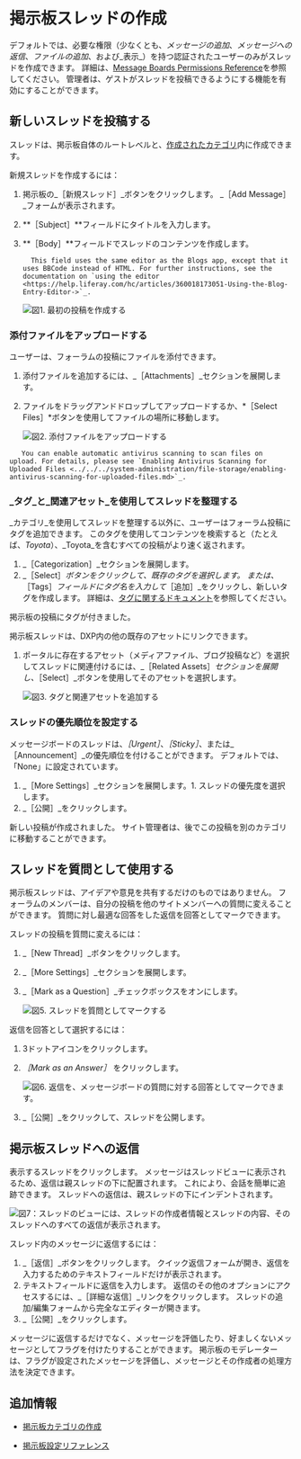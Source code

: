 # 掲示板スレッドの作成

デフォルトでは、必要な権限（少なくとも、_メッセージの追加_、_メッセージへの返信_、_ファイルの追加_、および_表示_）を持つ認証されたユーザーのみがスレッドを作成できます。 詳細は、[Message Boards Permissions Reference](./message-boards-permissions-reference.md)を参照してください。 管理者は、ゲストがスレッドを投稿できるようにする機能を有効にすることができます。

## 新しいスレッドを投稿する

スレッドは、掲示板自体のルートレベルと、[作成されたカテゴリ](./creating-message-boards-categories.md)内に作成できます。

新規スレッドを作成するには：

1. 掲示板の_［新規スレッド］_ボタンをクリックします。 _［Add Message］_フォームが表示されます。
1. **［Subject］**フィールドにタイトルを入力します。
1. **［Body］**フィールドでスレッドのコンテンツを作成します。

    ```note::
      This field uses the same editor as the Blogs app, except that it uses BBCode instead of HTML. For further instructions, see the documentation on `using the editor <https://help.liferay.com/hc/articles/360018173051-Using-the-Blog-Entry-Editor->`_.
    ```

    ![図1. 最初の投稿を作成する](./creating-message-boards-threads/images/01.png)

### 添付ファイルをアップロードする

ユーザーは、フォーラムの投稿にファイルを添付できます。

1. 添付ファイルを追加するには、_［Attachments］_セクションを展開します。
1. ファイルをドラッグアンドドロップしてアップロードするか、*［Select Files］*ボタンを使用してファイルの場所に移動します。

    ![図2. 添付ファイルをアップロードする](./creating-message-boards-threads/images/03.png)

```important::
   You can enable automatic antivirus scanning to scan files on upload. For details, please see `Enabling Antivirus Scanning for Uploaded Files <../../../system-administration/file-storage/enabling-antivirus-scanning-for-uploaded-files.md>`_.
```

### _タグ_と_関連アセット_を使用してスレッドを整理する

_カテゴリ_を使用してスレッドを整理する以外に、ユーザーはフォーラム投稿にタグを追加できます。 このタグを使用してコンテンツを検索すると（たとえば、_Toyota_）、_Toyota_を含むすべての投稿がより速く返されます。

1. _［Categorization］_セクションを展開します。
1. _［Select］_ボタンをクリックして、既存のタグを選択します。 または、_［Tags］_フィールドにタグ名を入力して_［追加］_をクリックし、新しいタグを作成します。 詳細は、[タグに関するドキュメント](https://help.liferay.com/hc/articles/360028820472-Tagging-Content)を参照してください。

掲示板の投稿にタグが付きました。

掲示板スレッドは、DXP内の他の既存のアセットにリンクできます。

1. ポータルに存在するアセット（メディアファイル、ブログ投稿など）を選択してスレッドに関連付けるには、_［Related Assets］_セクションを展開し、_［Select］_ボタンを使用してそのアセットを選択します。

    ![図3. タグと関連アセットを追加する](./creating-message-boards-threads/images/04.png)

### スレッドの優先順位を設定する

メッセージボードのスレッドは、_［Urgent］_、_［Sticky］_、または_［Announcement］_の優先順位を付けることができます。 デフォルトでは、「None」に設定されています。

1. _［More Settings］_セクションを展開します。<!-- Broken Image Link !\[Figure 4. Setting a thread priority\](./creating-message-boards-threads/images/07.png) -->1. スレッドの優先度を選択します。
1. _［公開］_をクリックします。

新しい投稿が作成されました。 サイト管理者は、後でこの投稿を別のカテゴリに移動することができます。

## スレッドを質問として使用する

掲示板スレッドは、アイデアや意見を共有するだけのものではありません。 フォーラムのメンバーは、自分の投稿を他のサイトメンバーへの質問に変えることができます。 質問に対し最適な回答をした返信を回答としてマークできます。

スレッドの投稿を質問に変えるには：

1. _［New Thread］_ボタンをクリックします。
1. _［More Settings］_セクションを展開します。
1. _［Mark as a Question］_チェックボックスをオンにします。

    ![図5. スレッドを質問としてマークする](./creating-message-boards-threads/images/05.png)

返信を回答として選択するには：

1. 3ドットアイコンをクリックします。
1. _［Mark as an Answer］_ をクリックします。

    ![図6. 返信を、メッセージボードの質問に対する回答としてマークできます。](./creating-message-boards-threads/images/02.png)

1. _［公開］_をクリックして、スレッドを公開します。

## 掲示板スレッドへの返信

表示するスレッドをクリックします。 メッセージはスレッドビューに表示されるため、返信は親スレッドの下に配置されます。 これにより、会話を簡単に追跡できます。 スレッドへの返信は、親スレッドの下にインデントされます。

![図7：スレッドのビューには、スレッドの作成者情報とスレッドの内容、そのスレッドへのすべての返信が表示されます。](./creating-message-boards-threads/images/06.png)

スレッド内のメッセージに返信するには：

1. _［返信］_ボタンをクリックします。 クイック返信フォームが開き、返信を入力するためのテキストフィールドだけが表示されます。
1. テキストフィールドに返信を入力します。 返信のその他のオプションにアクセスするには、_［詳細な返信］_リンクをクリックします。 スレッドの追加/編集フォームから完全なエディターが開きます。
1. _［公開］_をクリックします。

メッセージに返信するだけでなく、メッセージを評価したり、好ましくないメッセージとしてフラグを付けたりすることができます。 掲示板のモデレーターは、フラグが設定されたメッセージを評価し、メッセージとその作成者の処理方法を決定できます。

## 追加情報

* [掲示板カテゴリの作成](./creating-message-boards-categories.md)

<!-- Is there a placeholder for an article on "Enabling User Mentions for Collaboration Applications"? This should be link to a placeholder.
* User can [mention other users](https://help.liferay.com/hc/en-us/articles/360028720892-Mentioning-Users) by entering the `@` character and their user name.
-->
* [掲示板設定リファレンス](./message-boards-configuration-reference.md)

